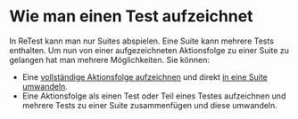 Wie man einen Test aufzeichnet
==============================

In ReTest kann man nur Suites abspielen. Eine Suite kann mehrere Tests enthalten. Um nun von einer aufgezeichneten Aktionsfolge zu einer Suite zu gelangen hat man mehrere Möglichkeiten. Sie können:

* Eine [vollständige Aktionsfolge aufzeichnen](aktionsfolge-aufzeichnen.html) und direkt [in eine Suite umwandeln](aktionsfolge-umwandeln.html).
* Eine Aktionsfolge als einen Test oder Teil eines Testes aufzeichnen und mehrere Tests zu einer Suite zusammenfügen und diese umwandeln.
 
